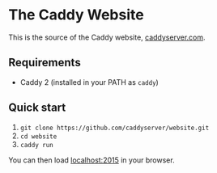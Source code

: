 The Caddy Website
=================

This is the source of the Caddy website, [caddyserver.com](https://caddyserver.com).


## Requirements

- Caddy 2 (installed in your PATH as `caddy`)


## Quick start

1. `git clone https://github.com/caddyserver/website.git`
2. `cd website`
3. `caddy run`

You can then load [localhost:2015](http://localhost:2015) in your browser.


